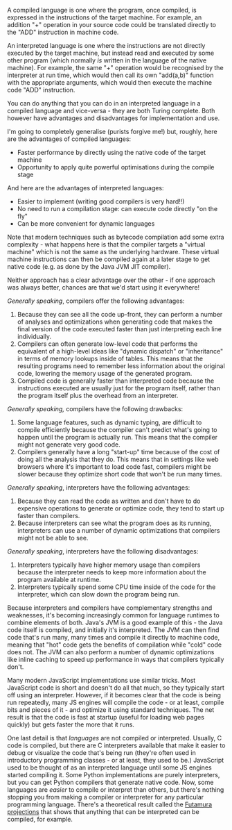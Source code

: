 A compiled language is one where the program, once compiled, is expressed in the instructions of the target machine. For example, an addition "+" operation in your source code could be translated directly to the "ADD" instruction in machine code.

An interpreted language is one where the instructions are not directly executed by the target machine, but instead read and executed by some other program (which normally *is* written in the language of the native machine). For example, the same "+" operation would be recognised by the interpreter at run time, which would then call its own "add(a,b)" function with the appropriate arguments, which would then execute the machine code "ADD" instruction.

You can do anything that you can do in an interpreted language in a compiled language and vice-versa - they are both Turing complete. Both however have advantages and disadvantages for implementation and use.

I'm going to completely generalise (purists forgive me!) but, roughly, here are the advantages of compiled languages:

- Faster performance by directly using the native code of the target machine
- Opportunity to apply quite powerful optimisations during the compile stage

And here are the advantages of interpreted languages:

- Easier to implement (writing good compilers is very hard!!)
- No need to run a compilation stage: can execute code directly "on the fly"
- Can be more convenient for dynamic languages

Note that modern techniques such as bytecode compilation add some extra complexity - what happens here is that the compiler targets a "virtual machine" which is not the same as the underlying hardware. These virtual machine instructions can then be compiled again at a later stage to get native code (e.g. as done by the Java JVM JIT compiler).






Neither approach has a clear advantage over the other - if one approach was always better, chances are that we'd start using it everywhere!

*Generally speaking*, compilers offer the following advantages:

1. Because they can see all the code up-front, they can perform a number of analyses and optimizations when generating code that makes the final version of the code executed faster than just interpreting each line individually.
2. Compilers can often generate low-level code that performs the equivalent of a high-level ideas like "dynamic dispatch" or "inheritance" in terms of memory lookups inside of tables. This means that the resulting programs need to remember less information about the original code, lowering the memory usage of the generated program.
3. Compiled code is generally faster than interpreted code because the instructions executed are usually just for the program itself, rather than the program itself plus the overhead from an interpreter.

*Generally speaking,* compilers have the following drawbacks:

1. Some language features, such as dynamic typing, are difficult to compile efficiently because the compiler can't predict what's going to happen until the program is actually run. This means that the compiler might not generate very good code.
2. Compilers generally have a long "start-up" time because of the cost of doing all the analysis that they do. This means that in settings like web browsers where it's important to load code fast, compilers might be slower because they optimize short code that won't be run many times.

*Generally speaking*, interpreters have the following advantages:

1. Because they can read the code as written and don't have to do expensive operations to generate or optimize code, they tend to start up faster than compilers.
2. Because interpreters can see what the program does as its running, interpreters can use a number of dynamic optimizations that compilers might not be able to see.

*Generally speaking*, interpreters have the following disadvantages:

1. Interpreters typically have higher memory usage than compilers because the interpreter needs to keep more information about the program available at runtime.
2. Interpreters typically spend some CPU time inside of the code for the interpreter, which can slow down the program being run.

Because interpreters and compilers have complementary strengths and weaknesses, it's becoming increasingly common for language runtimes to combine elements of both. Java's JVM is a good example of this - the Java code itself is compiled, and initially it's interpreted. The JVM can then find code that's run many, many times and compile it directly to machine code, meaning that "hot" code gets the benefits of compilation while "cold" code does not. The JVM can also perform a number of dynamic optimizations like inline caching to speed up performance in ways that compilers typically don't.

Many modern JavaScript implementations use similar tricks. Most JavaScript code is short and doesn't do all that much, so they typically start off using an interpreter. However, if it becomes clear that the code is being run repeatedly, many JS engines will compile the code - or at least, compile bits and pieces of it - and optimize it using standard techniques. The net result is that the code is fast at startup (useful for loading web pages quickly) but gets faster the more that it runs.

One last detail is that *languages* are not compiled or interpreted. Usually, C code is compiled, but there are C interpreters available that make it easier to debug or visualize the code that's being run (they're often used in introductory programming classes - or at least, they used to be.) JavaScript used to be thought of as an interpreted language until some JS engines started compiling it. Some Python implementations are purely interpreters, but you can get Python compilers that generate native code. Now, some languages are *easier* to compile or interpret than others, but there's nothing stopping you from making a compiler or interpreter for any particular programming language. There's a theoretical result called the [Futamura projections](https://en.wikipedia.org/wiki/Partial_evaluation#Futamura_projections) that shows that anything that can be interpreted can be compiled, for example.